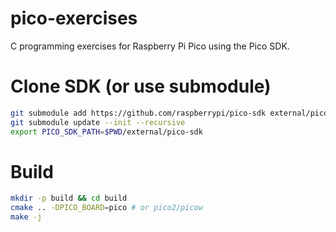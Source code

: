# pico-exercises
C programming exercises for Raspberry Pi Pico using the Pico SDK.


# Clone SDK (or use submodule)
```sh
git submodule add https://github.com/raspberrypi/pico-sdk external/pico-sdk
git submodule update --init --recursive
export PICO_SDK_PATH=$PWD/external/pico-sdk
```


# Build
```sh
mkdir -p build && cd build
cmake .. -DPICO_BOARD=pico # or pico2/picow
make -j
```
